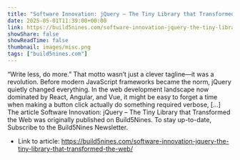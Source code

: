 ```yaml
---
title: "Software Innovation: jQuery – The Tiny Library that Transformed the Web"
date: 2025-05-01T11:39:00+00:00
link: https://build5nines.com/software-innovation-jquery-the-tiny-library-that-transformed-the-web/
showShare: false
showReadTime: false
thumbnail: images/misc.png
tags: ["build5nines.com"]
---
```

“Write less, do more.” That motto wasn’t just a clever tagline—it was a revolution. Before modern JavaScript frameworks became the norm, jQuery quietly changed everything. In the web development landscape now dominated by React, Angular, and Vue, it might be easy to forget a time when making a button click actually do something required verbose, […]
The article Software Innovation: jQuery – The Tiny Library that Transformed the Web was originally published on Build5Nines. To stay up-to-date, Subscribe to the Build5Nines Newsletter.

- Link to article: https://build5nines.com/software-innovation-jquery-the-tiny-library-that-transformed-the-web/
